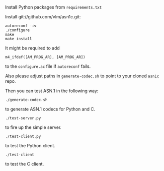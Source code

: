 Install Python packages from `requirements.txt`

Install git://github.com/vlm/asn1c.git:
```
autoreconf -iv
./configure
make
make install
```
It might be required to add
```
m4_ifdef([AM_PROG_AR], [AM_PROG_AR])
```
to the `configure.ac` file if `autoreconf` fails.

Also please adjust paths in `generate-codec.sh` to point to your cloned `asn1c` repo.

Then you can test ASN.1 in the following way:

```
./generate-codec.sh
```
to generate ASN.1 codecs for Python and C.

```
./test-server.py
```
to fire up the simple server.
```
./test-client.py
```
to test the Python client.
```
./test-client
```
to test the C client.
